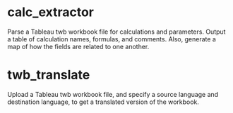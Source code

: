 # calc_extractor
Parse a Tableau twb workbook file for calculations and parameters. 
Output a table of calculation names, formulas, and comments.
Also, generate a map of how the fields are related to one another.
 
# twb_translate
Upload a Tableau twb workbook file, and specify a source language and destination language, to get a translated version of the workbook.
